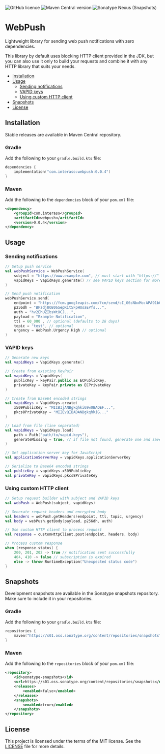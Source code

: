 ![GitHub licence](https://img.shields.io/github/license/interaso/webpush?color=blue)
![Maven Central version](https://img.shields.io/maven-central/v/com.interaso/webpush?color=blue)
![Sonatype Nexus (Snapshots)](https://img.shields.io/nexus/s/com.interaso/webpush?label=snapshot&color=8A2BE2&server=https%3A%2F%2Fs01.oss.sonatype.org%2F)

# WebPush

Lightweight library for sending web push notifications with zero dependencies.

This library by default uses blocking HTTP client provided in the JDK, but you can also use it only to 
build your requests and combine it with any HTTP library that suits your needs.

* [Installation](#installation)
* [Usage](#usage)
  * [Sending notifications](#sending-notifications)
  * [VAPID keys](#vapid-keys)
  * [Using custom HTTP client](#using-custom-http-client)
* [Snapshots](#snapshots)
* [License](#license)

## Installation

Stable releases are available in Maven Central repository. 

### Gradle

Add the following to your `gradle.build.kts` file:

```kotlin
dependencies {
    implementation("com.interaso:webpush:0.0.4")
}
```

### Maven

Add the following to the `dependencies` block of your `pom.xml` file:

```xml
<dependency>
    <groupId>com.interaso</groupId>
    <artifactId>webpush</artifactId>
    <version>0.0.4</version>
</dependency>
```

## Usage

### Sending notifications

```kotlin
// Setup push service
val webPushService = WebPushService(
    subject = "https://www.example.com", // must start with "https://" or "mailto:"
    vapidKeys = VapidKeys.generate() // see VAPID keys section for more options
)

// Send push notification
webPushService.send(
    endpoint = "https://fcm.googleapis.com/fcm/send/cI_G6sNbxMo:APA91bG...",
    p256dh = "BPzdj8OB06SepRit5FpHUsaEPfs...",
    auth = "hv2EhUZIbsWt8CJ...",
    payload = "Example Notification",
    ttl = 60_000 , // optional (defaults to 28 days)
    topic = "test", // optional
    urgency = WebPush.Urgency.High // optional
)
```

### VAPID keys

```kotlin
// Generate new keys
val vapidKeys = VapidKeys.generate()

// Create from existing KeyPair
val vapidKeys = VapidKeys(
    publicKey = keyPair.public as ECPublicKey,
    privateKey = keyPair.private as ECPrivateKey
)

// Create from Base64 encoded strings 
val vapidKeys = VapidKeys.create(
    x509PublicKey = "MIIBIjANBgkqhkiG9w0BAQEF...",
    pkcs8PrivateKey = "MIIEvQIBADANBgkqhkiG..."
)

// Load from file (line separated)
val vapidKeys = VapidKeys.load(
    path = Path("path/to/vapid.keys"),
    generateMissing = true, // if file not found, generate one and save it
)

// Get application server key for JavaScript
val applicationServerKey = vapidKeys.applicationServerKey

// Serialize to Base64 encoded strings
val publicKey = vapidKeys.x509PublicKey
val privateKey = vapidKeys.pkcs8PrivateKey
```

### Using custom HTTP client

```kotlin
// Setup request builder with subject and VAPID keys
val webPush = WebPush(subject, vapidKeys)

// Generate request headers and encrypted body
val headers = webPush.getHeaders(endpoint, ttl, topic, urgency)
val body = webPush.getBody(payload, p256dh, auth)

// Use custom HTTP client to process request
val response = customHttpClient.post(endpoint, headers, body)

// Process custom response
when (response.status) {
    200, 201, 202 -> true // notification sent successfully
    404, 410 -> false // subscription is expired
    else -> throw RuntimeException("Unexpected status code")
}
```

## Snapshots

Development snapshots are available in the Sonatype snapshots repository. Make sure to include it in your repositories.

### Gradle

Add the following to your `gradle.build.kts` file:

```kotlin
repositories {
    maven("https://s01.oss.sonatype.org/content/repositories/snapshots")
}
```

### Maven

Add the following to the `repositories` block of your `pom.xml` file:

```xml
<repository>
    <id>sonatype-snapshots</id>
    <url>https://s01.oss.sonatype.org/content/repositories/snapshots</url>
    <releases>
        <enabled>false</enabled>
    </releases>
    <snapshots>
        <enabled>true</enabled>
    </snapshots>
</repository>
```

## License

This project is licensed under the terms of the MIT license. See the [LICENSE](/LICENSE) file for more details.
